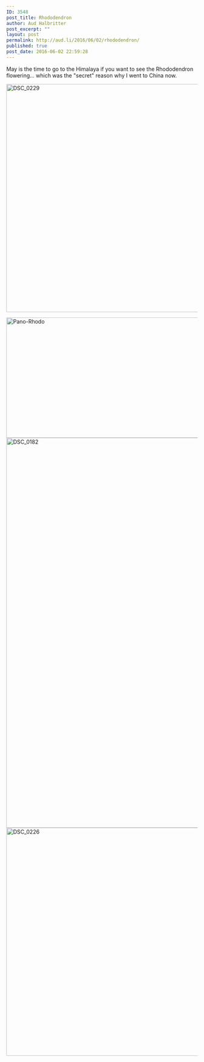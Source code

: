 ```yaml
---
ID: 3548
post_title: Rhododendron
author: Aud Halbritter
post_excerpt: ""
layout: post
permalink: http://aud.li/2016/06/02/rhododendron/
published: true
post_date: 2016-06-02 22:59:28
---
```

May is the time to go to the Himalaya if you want to see the Rhododendron flowering... which was the "secret" reason why I went to China now.

<a href="http://aud.li/wp-content/uploads/2016/06/DSC_0229.jpg"><img class="alignnone size-large wp-image-3551" src="http://aud.li/wp-content/uploads/2016/06/DSC_0229-1024x681.jpg" alt="DSC_0229" width="900" height="599" /></a>

<a href="http://aud.li/wp-content/uploads/2016/06/Pano-Rhodo.jpg"><img class="alignnone size-large wp-image-3556" src="http://aud.li/wp-content/uploads/2016/06/Pano-Rhodo-1024x359.jpg" alt="Pano-Rhodo" width="900" height="316" /></a> <a href="http://aud.li/wp-content/uploads/2016/06/DSC_0182.jpg"><img class="alignnone size-large wp-image-3550" src="http://aud.li/wp-content/uploads/2016/06/DSC_0182-681x1024.jpg" alt="DSC_0182" width="681" height="1024" /></a> <a href="http://aud.li/wp-content/uploads/2016/06/DSC_0226.jpg"><img class="alignnone size-large wp-image-3553" src="http://aud.li/wp-content/uploads/2016/06/DSC_0226-1024x681.jpg" alt="DSC_0226" width="900" height="599" /></a>